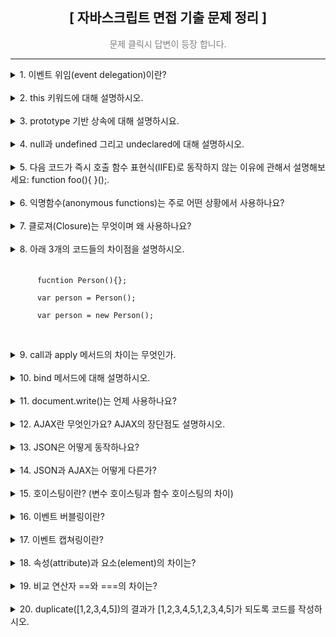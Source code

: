 <div align="center">
  <h2> [ 자바스크립트 면접 기출 문제 정리 ] </h2>
  <p style="color:gray">문제 클릭시 답변이 등장 합니다.</p>
</div>
<hr/>

<!-- 문제 1 -->
<details>
  <summary>
    1. 이벤트 위임(event delegation)이란?
  </summary>
  <br/>
  <div>
    이벤트 위임은 주로 비슷한 방식으로 여러 요소에 이벤트를 할당하거나 핸들링 할 때 사용 됩니다. 이벤트 위임을 사용하면 요소마다 핸들러를 할당하지 않는 대신 요소의 공통 조상에만 이벤트 핸들러를 할당해도 여러 요소들을 핸들링 할 수 있습니다. 여러 요소에 이벤트를 할당하게 되면 메모리 점유율이 높아져 페이지 성능이 낮아진다는 단점이 있는데, 이벤트 핸들링을 이벤트 위임으로 구현하게 되면 문제를 해소할 수 있다는 장점이 있습니다.
  </div>
</details>
<br/>
<!-- 문제 2 -->
<details>
  <summary>
    2. this 키워드에 대해 설명하시오.
  </summary>
  <br/>
  <div>
    객체의 메서드는 자신이 속한 객체의 프로퍼티를 참조하고 변경할 수 있어야 하는데, 이때 this를 통해 자신이 속한 객체 또는 자신이 생성할 인스턴스의 프로퍼티나 메서드를 참조할 수 있습니다. 구체적으로 this란 자신이 속한 객체 또는 자신이 생성할 인스턴스를 가리키는 자기 참조 변수 이며, this가 가리키는 값, 즉 this 바인딩은 함수 호출 방식에 의해 동적으로 결정 됩니다. <br/><br/>
    1. 객체 리터럴로 생성된 객체의 내부 this : 메서드를 호출한 객체가 바인딩 됩니다. <br/><br/>
    2. 생성자 함수로 생성된 객체 내부 this : 생성자 함수가 생성할 인스턴스가 바인딩 됩니다. <br/><br/>
    3. 전역에서 this와 일반 함수 내부의 this에는 window가 디폴트로 바인딩 되며, use strict 모드에서는 undefined가 바인딩 됩니다. <br/><br/>
    4. Function.prototype.apply/call 메서드에 의한 간접 호출시 this : apply와 call 메서드의 본질적인 기능은 함수를 호출하면서 인수로 전달한 객체를 해당 함수의 this에 바인딩 하므로, this에는 메서드의 인수로 전달한 특정 객체가 바인딩 됩니다. <br/><br/>
    5. Function.prototype.bind 메서드에 의한 간접 호출시 this : bind 메서드는 apply와 call 메서드와 달리 함수를 호출하지 않고 this로 사용할 객체만 전달하기 때문에 this에는 인수로 전달한 객체가 바인딩 됩니다.
    <br/><br/>
    <p>요약</p>
    <table border="1">
      <tr bgcolor="salmon">
        <td>함수 호출 방식</td>
        <td>this 바인딩</td>
      </tr>
      <tr>
        <td>일반 함수 호출</td>
        <td>전역 객체 window</td>
      </tr>
      <tr>
        <td>메서드 호출</td>
        <td>메서드를 호출 한 객체</td>
      </tr>
      <tr>
        <td>생성자 함수 호출</td>
        <td>생성자 함수가 미래에 생성할 인스턴스</td>
      </tr>
      <tr>
        <td>Function.prototype.apply/call/bind 메서드에 의한 간접 호출</td>
        <td>메서드의 첫번째 인수로 전달한 객체</td>
      </tr>
    </table>
  </div>
</details>
<br/>
<!-- 문제 3 -->
<details>
  <summary>
    3. prototype 기반 상속에 대해 설명하시요.
  </summary>
  <br/>
  <div>
    프로토타입은 프로토타입 객체라고도 불리며, 인스턴스를 포함한 어떤 객체의 부모 객체 역할을 하는 객체입니다. 자바스크립트에서 어떤 객체의 프로퍼티나 메서드를 다른 객체에 공유할 때, 프로토타입을 기반으로 상속을 구현하는 것이 개발 비용 측면에서 효율적입니다. 그 이유는 하나의 메서드를 다른 객체에 공유하는 두가지 방식을 비교하면 명확히 드러나는데요. 만약 생성자 함수 내부의 메서드를 생성될 인스턴스들이 갖게 되는 상황을 고려 했을 때, 프로토타입 기반 상속을 하지 않는 경우에는 인스턴스가 생성 될 때마다 생성자 함수의 메서드가 중복 생성되어, 같은 구조의 메서드가 메모리의 여러 공간을 차지하기 때문에 매우 비효율 적입니다. 반면 프로토타입을 기반으로 메서드를 상속하게 되면, 이러한 불필요한 중복을 제거 할 수 있는데요. 생성자 함수가 기본적으로 갖는 prototype이라는 프로퍼티에 어떤 메서드를 바인딩 하게 되면 해당 생성자 함수가 생성한 모든 인스턴스가 하나의 메서드를 공유해서 사용하기 떄문에 하나의 메모리 공간만 차지하게 됩니다. 
    <br/><br/>
    예시 코드와 함께 더 자세한 설명이 궁금하다면 제 블로그를 방문해주세요. <br/>
    <a href="https://blog.naver.com/yebinp1102/222886852128">블로그 링크 : https://blog.naver.com/yebinp1102/222886852128</a>
  </div>
</details>
<br/>
<!-- 문제 4 -->
<details>
  <summary>
    4. null과 undefined 그리고 undeclared에 대해 설명하시오.
  </summary>
  <br/>
  <div>
    ◎ null은 변수에 값이 없다는 것을 <strong>"의도적으로 명시"</strong> 할 때 사용하는 자바스크립트의 데이터 타입 중 하나 입니다. 일반적으로 이전에 할당되어 있던 값에 대한 참조를 명시적으로 제거하기 위해 사용하며, 변수에 null을 할당하게 되면 JS엔진은 아무도 참조하지 않는 메모리 공간에 대해 가비지 콜렉션을 수행하기 됩니다.
    <br/>
    <br/>
    ◎ undefined는 JS 엔진이 변수 선언에 의해 확보된 메모리 공간을 처음 할당이 이뤄지기 전까지 빈 상태로 두지 않기 위해 할당하는 초기 값 입니다. 이러한 이유로 var 키워드로 변수 선언 후 값을 할당 하지 않은 상태로 변수를 호출하면 undefined가 출력 됩니다. 
    <br/>
    <br/>
    ◎ undeclared는 접근 가능한 스코프에 변수 선언이 되지 않은 상태를 의미합니다. undeclared 상태의 변수를 참조 하게 되면 Uncaught ReferenceError 에러가 해당 함수가 정의 되지 않은 상태라는 메세지를 출력하게 됩니다.
  </div>
</details>
<br/>
<!-- 문제 5 -->
<details>
  <summary>
    5. 다음 코드가 즉시 호출 함수 표현식(IIFE)로 동작하지 않는 이유에 관해서 설명해보세요: function foo(){ }();.
  </summary>
  <br/>
  <div>
    즉시 실행 함수의 기본 형태는 그룹 연산자 (...)로 함수를 감싸고 있어야 하며, 함수의 코드 블럭 뒤에너느 함수 호출 연산자()가 있어야 한다. 하지만 위의 코드에서는 그룹 연산자로 감싸지 않았기 때문에 즉시 실행 함수로 동작하지 않는다. 더 구체적으로 이야기하자면 JS 엔진은 호출 연산자 ()를 함수와 분리된 그룹 연산자로 인식하기 때문에 function foo(){}; ()로 이해 하는 것이다. 이렇게 피연산자가 없는 그룹 연산자는 문법 에러를 발생시킨다. 만약 주어진 코드를 즉시 실행 함수로 동작하게 하고 싶다면, 아래와 같이 작성해야 한다. <br/>
    <code>(function foo(){ }())</code>
  </div>
</details>
<br/>
<!-- 문제 6 -->
<details>
  <summary>
    6. 익명함수(anonymous functions)는 주로 어떤 상황에서 사용하나요?
  </summary>
  <br/>
  <div>
    일반적으로 함수는 재사용을 위해 일단 선언 해두고 필요할 때마다 호출해서 쓰기 때문에 호출에 대비해 항상 메모리 공간의 일부를 차지합니다. 그런데 만약 어떤 함수가 한번만 사용된다면, 메모리 관리 측면에서 더 이상 필요없는 함수가 메모리 공간을 차지하는 것은 비효율적입니다. 이러한 경우에 사용하는 것이 바로 "익명 함수"인데요. 익명 함수는 자신이 호출 될때만 일시적으로 메모리 공간에 존재하다가 함수의 생명 주기가 끝나면 가비지 컬렉터에 의해 삭제되기 때문에 메모리 관리 측면에서 효율적입니다. 이러한 특징 때문에 익명 함수는 주로 state가 의도치 않게 변경되는 것을 방지하는 '클로져'나 '콜백 함수'로 사용 됩니다.
  </div>
</details>
<br/>
<!-- 문제 7 -->
<details>
  <summary>
    7. 클로져(Closure)는 무엇이며 왜 사용하나요?
  </summary>
  <br/>
  <div>
    외부 함수보다 중첩 함수의 생명 주기가 더 긴 경우에 중첩 함수가 이미 생명 주기가 종료된 외부 함수의 변수를 참조할 때가 있는데, 이때 이 중첩 함수를 클로져라고 부른다. 예를 들어 전역에 선언된 inside라는 함수가 콘솔 창에 변수 x의 값을 출력하고, 전역에 선언된 outside 라는 함수가 변수 x의 값을 갖고 있고 inside 함수를 호출 한다고 가정해보자. 코드로 나타내면 아래와 같다.</br>
    <code>
      function outside(){</br>
      &nbsp const x = 10;</br>
      &nbsp inside()</br>
      }</br>
      function inside(){</br>
      &nbsp console.log(x)</br>
      }</br>
      outside()
    </code>
    <br/>
    이때 inside 함수가 클로져가 되는 것이다. 그 이유는 outside 함수가 호출 되면서 실행 컨텍스트에 push 되어 함수 코드 블럭의 코드를 하나씩 실행 하다가 마지막으로 inside 함수를 호출하면서 종료되기 때문에 실행 컨텍스트에서 pop 된다. 이는 outside 함수의 생명 주기가 종료 되었음을 의미하며, outside 함수의 생명 주기가 종료된 시점에 inside 함수가 실행 중이라면 inside 함수는 outside 함수보다 생명 주기도 길면서 상위 스코프에서 x 값을 참조하기 때문에 클로져가 되는 것이다.
    <br/>
    이러한 클로져는 주로 상태(state)가 의도하지 않은 방향으로 변경되는 것을 방지하기 위해 은닉하거나 특정 함수에게만 상태 변경을 허용하기 위해 사용된다.  
  </div>
</details>
<br/>
<!-- 문제 8 -->
<details>
  <summary>
    8. 아래 3개의 코드들의 차이점을 설명하시오.
    <br/><br/>
    <code>
      fucntion Person(){}; <br/>
      var person = Person(); <br/>
      var person = new Person(); <br/>
    </code>
  </summary>
  <br/>
  <div>
    먼저 <code>function Person(){};</code>은 일반 함수 선언문으로 실행을 하기 위해서는 호출을 해야만 한다. 반면 <code>var person = Person();</code>은 선언된 Person 함수를 호출하고, Person 함수가 반환하는 값을 person 변수에 할당한다. 그리고 <code>var person = new Person();</code>는 Person 생성자 함수가 만든 인스턴스를 person 변수에 할당한다. 참고로 Person 생성자 함수가 생성한 인스턴스는 Person 객체의 인스턴스를 상속 받는다. 
  </div>
</details>
<br/>
<!-- 문제 9 -->
<details>
  <summary>
    9. call과 apply 메서드의 차이는 무엇인가.
  </summary>
  <br/>
  <div>
    call과 apply 메서드가 공통적으로 하는 역할은 크게 2개이다. 첫번째는 첫번째 인수로 전달 받은 값을 함수의 this에 바인딩 하는 것이고, 두번째는 두번째 인수로 전달받은 데이터를 함수의 인수로 전달하면서 함수를 호출 하는 것이다. 함수 내부의 this에 특정 값을 명시적으로 바인딩 하면서 함수를 호출하며 동작 방식이 똑같지만 함수 호출 시 해당 함수에 인수를 전달하는 방식이 다르다. call 메서드는 함수 호출 시 전달할 인수들을 구분할 때 쉼표를 사용하지만, apply 메서드는 인수들을 하나의 배열로 묶어서 전달한다. <br><br>
    - 코드 예시<br>
    <code>
    function foo(a ,b, c){ <br>
    &nbsp console.log(‘’,arguments) <br>
    &nbsp return a+b+c; <br>
    } <br>
    let this = {a : 1} <br>
    foo.apply(this, [1, 2, 3]); <br>
    Foo.call(this, 1, 2, 3); 
    </code>
  </div>
</details>
<br/>
<!-- 문제 10 -->
<details>
  <summary>
    10. bind 메서드에 대해 설명하시오.
  </summary>
  <br/>
  <div>
    bind 메서드도 call, apply 메서드와 this 바인딩을 위해서 사용되지만, 두 메서드와 달리 함수를 호출하지 않고 그저 인수로 받은 값을 해당 객체의 this에 바인딩한다. 이러한 bind 메서드는 주로 메서드의 this와 메서드 내부의 중첩 함수 또는 콜백 함수의 this가 일치하지 않는 경우 통일 하기 위해 사용된다.
  </div>
</details>
<br/>
<!-- 문제 11 -->
<details>
  <summary>
    11. document.write()는 언제 사용하나요?
  </summary>
  <br/>
  <div>
    document 객체의 메서드인 write는 인수로 전달 받은 값을 웹 브라우저에 출력합니다. write 메서드는 웹 페이지 로딩 후 가장 먼저 인수로 전달받은 데이터를 브라우저에 출력하는데요. 이때 브라우저에 이미 로딜 된 데이터를 지우고 해당 데이터만 출력하므로 주로 디버깅이나 연산 결과를 확인 할 때 사용됩니다.
  </div>
</details>
<br/>
<!-- 문제 12 -->
<details>
  <summary>
    12. AJAX란 무엇인가요? AJAX의 장단점도 설명하시오.
  </summary>
  <br/>
  <div>
    AJAX란 자바스크립트로 브라우저가 서버에게 비동기 방식의 데이터를 요청하고, 서버가 응답한 데이터를 수신해서 동적으로 갱신하는 프로그래밍 방식입니다. AJAX는 브라우저가 제공하는 Web API인 XMLHttpRequest 객체를 기반으로 동작하는데, 참고로 이 XMLHttpRequest 객체는 HTTP 비동기 통신을 위한 메서드와 프로퍼티를 제공합니다. AJAX의 장단점은 아래와 같습니다. <br><br>
    <장점><br>
    1. 브라우저의 일부만 변경해야 할 경우 필요한 데이터만 서버로부터 전송 받기 때문에 불필요한 데이터 통신이 발생하지 않는다. <br>
    2. 변경되지 않은 부분은 리렌더링 되지 않기 떄문에 화면 깜빡임 현상도 현저히 줄어든다. <br>
    3. 클라이언트와 서버와의 통신이 비동기 방식으로 동작하기 때문에 서버에 요청을 보내도 응답을 받을 때까지 다음 코드를 실행하지 않는 블로킹 현상이 발생하지 않는다.<br><br>
    <단점><br>
    1. XMLHttpRequest를 통해 통신 할 때, 사용자에게 아무런 정보를 주지 않는다.<br>
    2. AJAX를 지원하지 않는 브라우저가 존재한다.<br>
    3. 히스토리 관리가 어렵다.<br>
    4. 페이지 이동 없이 통신하기 때문에 보안에 취약하다.<br>
  </div>
</details>
<br/>
<!-- 문제 13 -->
<details>
  <summary>
    13. JSON은 어떻게 동작하나요?
  </summary>
  <br/>
  <div>
    JSON이란 클라이언트와 서버간의 HTTP 통신을 위해 주고 받는 데이터 형식으로 key와 value로 구성된 텍스트 데이터 포맷입니다. 만약 클라이언트 측에서 서버에게 어떤 데이터를 전송해야 한다면, JSON의 stringify 메서드를 사용해서 반드시 객체를 JSON 포맷의 문자열로 반환 해야 합니다. 반면 서버측에서 클라이언트에게 어떤 데이터를 전송할 경우에는 JSON의 parse 메서드를 사용해서 JSON 포맷의 문자열을 객체화 해야 합니다.
  </div>
</details>
<br/>
<!-- 문제 14 -->
<details>
  <summary>
    14. JSON과 AJAX는 어떻게 다른가?
  </summary>
  <br/>
  <div>
    JSON은 클라이언트와 서버가 통신을 위해 주고 받는 데이터의 포맷 형식입니다. 이와 달리 AJAX는 클라이언트와 서버가 통신해서 XMLHttpRequest 객체를 이용해서 브라우저의 일부만 리렌더링 하기 위한 비동기 통신 방법입니다. 
  </div>
</details>
<br/>
<!-- 문제 15 -->
<details>
  <summary>
    15. 호이스팅이란? (변수 호이스팅과 함수 호이스팅의 차이)
  </summary>
  <br/>
  <div>
    JS엔진은 런타임 이전에 모든 선언문을 먼저 실행합니다. 때문에 선언문 이전에 함수나 var 키워드로 선언된 변수가 참조 가능합니다. 이렇게 코드가 마치 선두에 있는 것처럼 동작하는 자바스크립트 고유의 특징이 바로 호이스팅 입니다. 참고로 변수 호이스팅과 함수 호이스팅은 조금 다르게 동작합니다. var 키워드로 선언된 변수는 변수 선언문 이전에 참조하게 되면 undefined로 평가되는 반면, 함수 선언문 이전에 함수를 참조하게 되면 멀쩡하게 호출 됩니다. 그 이유는 var 키워드로 선언된 변수의 경우 런타임 이전에 식별자에 undefined가 할당 되는 반면 함수 선언문으로 선언된 변수의 경우 런타임 이전에 함수 객체가 생성되고, JS엔진이 함수명과 동일한 식별자를 암묵적으로 생성해서 생성된 함수 객체를 그 식별자에 할당합니다. 이러한 이유로 함수 선언문 이전에 함수 호출이 가능한 것입니다. 
  </div>
</details>
<br/>
<!-- 문제 16 -->
<details>
  <summary>
    16. 이벤트 버블링이란?
  </summary>
  <br/>
  <div>
    어떤 DOM 요소 노드에서 이벤트가 발생하면, 이 요소에 할당된 이벤트 핸들러가 동작한다. 그 후 이어서 부모 요소 노드의 이벤트 핸들러가 수행되고, 이후 부모의 부모 요소의 이벤트 핸들러가 수행 된다. 이러한 과정은 최상단의 요소 노드에 도달 할 때까지 반복되며, 이렇게 이벤트 핸들러가 상위 요소로 전파되는 현상을 이벤트 버블링이라고 한다. 예를 들어 form 태그 내부에 div 태그가 있고, div 태그 내부에 p태그가 있으며, 각 태그를 클릭할 경우 alert 창에 어떤 태그에서 이벤트가 발생 했는지 알리는 코드가 있다고 가정해보자. 만약 가장 하위에 있는 p태그를 클릭하면 alert 창에는 p가 출력된다. 그리고 alert 창을 닫으면 곧바로 또 다른 alert 창에 div가 출력되고, 다시 창을 끄면 form을 출력하는 alert태그가 출력된다.
  </div>
</details>
<br/>
<!-- 문제 17 -->
<details>
  <summary>
    17. 이벤트 캡쳐링이란?
  </summary>
  <br/>
  <div>
    이벤트 버블링과 반대로 어떤 태그에 이벤트 발생 시 이벤트 핸들러가 하위 요소로 전파되는 현상.
  </div>
</details>
<br/>
<!-- 문제 18 -->
<details>
  <summary>
    18. 속성(attribute)과 요소(element)의 차이는?
  </summary>
  <br/>
  <div>
    요소란 HTML 문서를 구성하는 각 태그를 의미하며, 속성이란 이러한 요소들의 동작을 제어하기 위한 추가 정보를 제공 합니다. 예를 들어 a 태그에 클릭시 이동할 주소를 가리키는 href 값이 있을 때, 요소는 a이며 href는 속성입니다.
  </div>
</details>
<br/>
<!-- 문제 19 -->
<details>
  <summary>
    19. 비교 연산자 ==와 ===의 차이는?
  </summary>
  <br/>
  <div>
    동등 비교 연산자(==)는 좌항과 우항의 피연산자를 비교할 때 암묵적으로 타입을 일치 시킨 후 같은 값인 지 판별합니다. 반면 일치 비교 연산자(===)는 좌항광 우항의 피연산자가 타입도 일치하고 값도 일치하는 경우에만 true를 반환합니다.
  </div>
</details>
<br/>
<!-- 문제 20 -->
<details>
  <summary>
    20. duplicate([1,2,3,4,5])의 결과가 [1,2,3,4,5,1,2,3,4,5]가 되도록 코드를 작성하시오.
  </summary>
  <br/>
  <code>
    function duplicate(arr){<br>
      return [...arr, ...arr]<br>
    }
  </code>
</details>
<br/>
